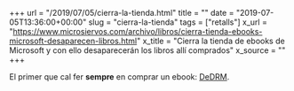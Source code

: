 +++
url = "/2019/07/05/cierra-la-tienda.html"
title = ""
date = "2019-07-05T13:36:00+00:00"
slug = "cierra-la-tienda"
tags = ["retalls"]
x_url = "https://www.microsiervos.com/archivo/libros/cierra-tienda-ebooks-microsoft-desaparecen-libros.html"
x_title = "Cierra la tienda de ebooks de Microsoft y con ello desaparecerán los libros allí comprados"
x_source = ""
+++


El primer que cal fer **sempre** en comprar un ebook: [DeDRM](https://apprenticealf.wordpress.com).
